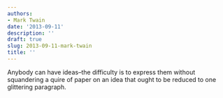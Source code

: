 ```yaml
---
authors:
- Mark Twain
date: '2013-09-11'
description: ''
draft: true
slug: 2013-09-11-mark-twain
title: ''
---
```

Anybody can have ideas–the difficulty is to express them without squandering a quire of paper on an idea that ought to be reduced to one glittering paragraph.



